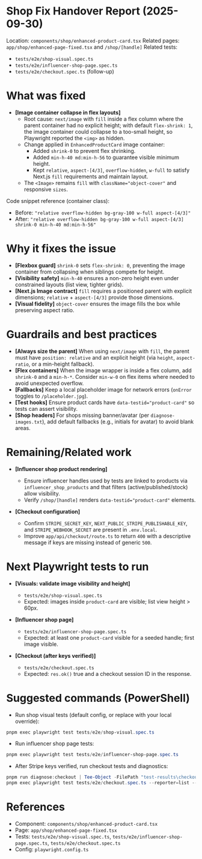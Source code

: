 # Shop Fix Handover Report (2025-09-30)

Location: `components/shop/enhanced-product-card.tsx`
Related pages: `app/shop/enhanced-page-fixed.tsx` and `/shop/[handle]`
Related tests:
- `tests/e2e/shop-visual.spec.ts`
- `tests/e2e/influencer-shop-page.spec.ts`
- `tests/e2e/checkout.spec.ts` (follow-up)

# What was fixed

- **[Image container collapse in flex layouts]**
  - Root cause: `next/image` with `fill` inside a flex column where the parent container had no explicit height; with default `flex-shrink: 1`, the image container could collapse to a too-small height, so Playwright reported the `<img>` as hidden.
  - Change applied in `EnhancedProductCard` image container:
    - Added `shrink-0` to prevent flex shrinking.
    - Added `min-h-40 md:min-h-56` to guarantee visible minimum height.
    - Kept `relative`, `aspect-[4/3]`, `overflow-hidden`, `w-full` to satisfy Next.js `fill` requirements and maintain layout.
  - The `<Image>` remains `fill` with `className="object-cover"` and responsive `sizes`.

Code snippet reference (container class):
- Before: `"relative overflow-hidden bg-gray-100 w-full aspect-[4/3]"`
- After:  `"relative overflow-hidden bg-gray-100 w-full aspect-[4/3] shrink-0 min-h-40 md:min-h-56"`

# Why it fixes the issue

- **[Flexbox guard]** `shrink-0` sets `flex-shrink: 0`, preventing the image container from collapsing when siblings compete for height.
- **[Visibility safety]** `min-h-40` ensures a non-zero height even under constrained layouts (list view, tighter grids).
- **[Next.js Image contract]** `fill` requires a positioned parent with explicit dimensions; `relative` + `aspect-[4/3]` provide those dimensions.
- **[Visual fidelity]** `object-cover` ensures the image fills the box while preserving aspect ratio.

# Guardrails and best practices

- **[Always size the parent]** When using `next/image` with `fill`, the parent must have `position: relative` and an explicit height (via `height`, `aspect-ratio`, or a min-height fallback).
- **[Flex containers]** When the image wrapper is inside a flex column, add `shrink-0` and a `min-h-*`. Consider `min-w-0` on flex items where needed to avoid unexpected overflow.
- **[Fallbacks]** Keep a local placeholder image for network errors (`onError` toggles to `/placeholder.jpg`).
- **[Test hooks]** Ensure product cards have `data-testid="product-card"` so tests can assert visibility.
- **[Shop headers]** For shops missing banner/avatar (per `diagnose-images.txt`), add default fallbacks (e.g., initials for avatar) to avoid blank areas.

# Remaining/Related work

- **[Influencer shop product rendering]**
  - Ensure influencer handles used by tests are linked to products via `influencer_shop_products` and that filters (active/published/stock) allow visibility.
  - Verify `/shop/[handle]` renders `data-testid="product-card"` elements.

- **[Checkout configuration]**
  - Confirm `STRIPE_SECRET_KEY`, `NEXT_PUBLIC_STRIPE_PUBLISHABLE_KEY`, and `STRIPE_WEBHOOK_SECRET` are present in `.env.local`.
  - Improve `app/api/checkout/route.ts` to return `400` with a descriptive message if keys are missing instead of generic `500`.

# Next Playwright tests to run

- **[Visuals: validate image visibility and height]**
  - `tests/e2e/shop-visual.spec.ts`
  - Expected: images inside `product-card` are visible; list view height > 60px.

- **[Influencer shop page]**
  - `tests/e2e/influencer-shop-page.spec.ts`
  - Expected: at least one `product-card` visible for a seeded handle; first image visible.

- **[Checkout (after keys verified)]**
  - `tests/e2e/checkout.spec.ts`
  - Expected: `res.ok()` true and a checkout session ID in the response.

# Suggested commands (PowerShell)

- Run shop visual tests (default config, or replace with your local override):
```powershell
pnpm exec playwright test tests/e2e/shop-visual.spec.ts
```

- Run influencer shop page tests:
```powershell
pnpm exec playwright test tests/e2e/influencer-shop-page.spec.ts
```

- After Stripe keys verified, run checkout tests and diagnostics:
```powershell
pnpm run diagnose:checkout | Tee-Object -FilePath "test-results\checkout-reports\diagnose-checkout.txt"
pnpm exec playwright test tests/e2e/checkout.spec.ts --reporter=list --reporter=json="test-results\checkout-reports\results.json" --reporter=html="test-results\checkout-reports\playwright-report" --output="test-results\checkout-reports\playwright-artifacts"
```

# References

- Component: `components/shop/enhanced-product-card.tsx`
- Page: `app/shop/enhanced-page-fixed.tsx`
- Tests: `tests/e2e/shop-visual.spec.ts`, `tests/e2e/influencer-shop-page.spec.ts`, `tests/e2e/checkout.spec.ts`
- Config: `playwright.config.ts`
